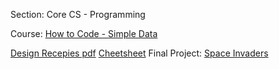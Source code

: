 Section: Core CS - Programming

Course: [How to Code - Simple Data](https://www.edx.org/course/how-to-code-simple-data)

[Design Recepies pdf](./Design_Recipes_HtC1x_edX.pdf)
[Cheetsheet](./recipe-checklist.pdf)
Final Project: [Space Invaders](./space-invaders.rkt)
